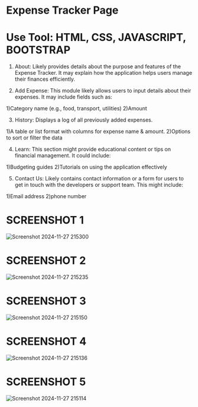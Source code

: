 # Expense Tracker Page
# Use Tool: HTML, CSS, JAVASCRIPT, BOOTSTRAP 


1. About:
Likely provides details about the purpose and features of the Expense Tracker. It may explain how the application helps users manage their finances efficiently.

2. Add Expense:
This module likely allows users to input details about their expenses. It may include fields such as:

1)Category name (e.g., food, transport, utilities)
2)Amount


3. History:
Displays a log of all previously added expenses.

1)A table or list format with columns for expense name & amount.
2)Options to sort or filter the data


4. Learn:
This section might provide educational content or tips on financial management. It could include:

1)Budgeting guides
2)Tutorials on using the application effectively


5. Contact Us:
Likely contains contact information or a form for users to get in touch with the developers or support team. This might include:

1)Email address
2)phone number






# SCREENSHOT 1
![Screenshot 2024-11-27 215300](https://github.com/user-attachments/assets/4b829f93-1f78-4a55-b863-d9c6486f2c05)


# SCREENSHOT 2
![Screenshot 2024-11-27 215235](https://github.com/user-attachments/assets/c8c0eacf-d8f8-4a01-b47d-7845f7872b9c)


# SCREENSHOT 3
![Screenshot 2024-11-27 215150](https://github.com/user-attachments/assets/0e4b8447-47ca-4836-865d-9f180d726754)


# SCREENSHOT 4
![Screenshot 2024-11-27 215136](https://github.com/user-attachments/assets/43a63122-b9a5-4959-81da-b3baaf10e1d2)


# SCREENSHOT 5 
![Screenshot 2024-11-27 215114](https://github.com/user-attachments/assets/f2b76c5d-a86b-426b-b7c2-3f65e33fbe8d)
